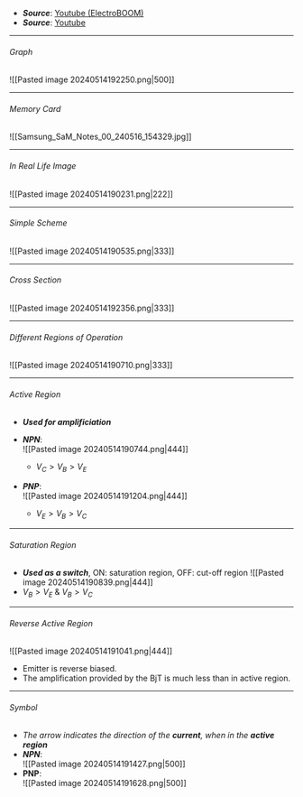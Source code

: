 - ***Source***: [Youtube (ElectroBOOM)](https://www.youtube.com/watch?v=2uowMENwiHQ)
- ***Source***: [Youtube](https://www.youtube.com/watch?v=-VwPSDQmdjM)
---
###### Graph
![[Pasted image 20240514192250.png|500]]

---
###### Memory Card
![[Samsung_SaM_Notes_00_240516_154329.jpg]]

---
###### In Real Life Image
![[Pasted image 20240514190231.png|222]]

---
###### Simple Scheme
![[Pasted image 20240514190535.png|333]]

---
###### Cross Section
![[Pasted image 20240514192356.png|333]]

---
###### Different Regions of Operation
![[Pasted image 20240514190710.png|333]]

---
###### Active Region
- ***Used for amplificiation***
- ***NPN***:<br>![[Pasted image 20240514190744.png|444]]
	- $V_C \gt V_B \gt V_E$

- ***PNP***:<br>![[Pasted image 20240514191204.png|444]]
	- $V_E \gt V_B \gt V_C$

---
###### Saturation Region
- ***Used as a switch***, ON: saturation region, OFF: cut-off region
![[Pasted image 20240514190839.png|444]]
- $V_B \gt V_E$ & $V_B \gt V_C$


---
###### Reverse Active Region
![[Pasted image 20240514191041.png|444]]
- Emitter is reverse biased.
- The amplification provided by the BjT is much less than in active region.

---
###### Symbol
- *The arrow indicates the direction of the **current**, when in the **active region***
- ***NPN***:<br>![[Pasted image 20240514191427.png|500]]
- **PNP**:<br>![[Pasted image 20240514191628.png|500]]
